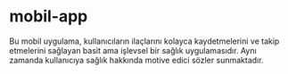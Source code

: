 # mobil-app
Bu mobil uygulama, kullanıcıların ilaçlarını kolayca kaydetmelerini ve takip etmelerini sağlayan basit ama işlevsel bir sağlık uygulamasıdır. Aynı zamanda kullanıcıya sağlık hakkında motive edici sözler sunmaktadır. 
